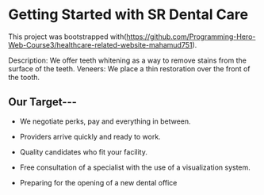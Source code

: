 # Getting Started with SR Dental Care

This project was bootstrapped with(https://github.com/Programming-Hero-Web-Course3/healthcare-related-website-mahamud751).

Description: We offer teeth whitening as a way to remove stains from the surface of the teeth. Veneers: We place a thin restoration over the front of the tooth.

## Our Target---
* We negotiate perks, pay and everything in between.

* Providers arrive quickly and ready to work.

* Quality candidates who fit your facility.

* Free consultation of a specialist with the use of a visualization system.

* Preparing for the opening of a new dental office